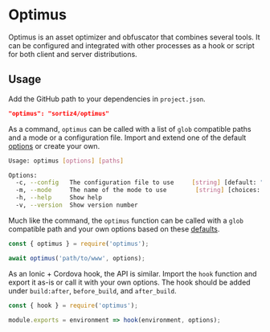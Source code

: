 # Optimus
Optimus is an asset optimizer and obfuscator that combines several tools. It
can be configured and integrated with other processes as a hook or script for
both client and server distributions.

## Usage
Add the GitHub path to your dependencies in `project.json`.

```json
"optimus": "sortiz4/optimus"
```

As a command, `optimus` can be called with a list of `glob` compatible paths
and a mode or a configuration file. Import and extend one of the default
[options][1] or create your own.

```sh
Usage: optimus [options] [paths]

Options:
  -c, --config   The configuration file to use     [string] [default: "optimus.config.js"]
  -m, --mode     The name of the mode to use        [string] [choices: "mobile", "server"]
  -h, --help     Show help                                                       [boolean]
  -v, --version  Show version number                                             [boolean]
```

Much like the command, the `optimus` function can be called with a `glob`
compatible path and your own options based on these [defaults][1].

```js
const { optimus } = require('optimus');

await optimus('path/to/www', options);
```

As an Ionic + Cordova hook, the API is similar. Import the `hook` function and
export it as-is or call it with your own options. The hook should be added
under `build:after`, `before_build`, and `after_build`.

```js
const { hook } = require('optimus');

module.exports = environment => hook(environment, options);
```

[1]: https://github.com/sortiz4/optimus/blob/master/core.js#L5
